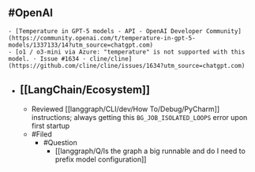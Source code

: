 ## #OpenAI
	- [Temperature in GPT-5 models - API - OpenAI Developer Community](https://community.openai.com/t/temperature-in-gpt-5-models/1337133/14?utm_source=chatgpt.com)
	- [o1 / o3-mini via Azure: "temperature" is not supported with this model. · Issue #1634 · cline/cline](https://github.com/cline/cline/issues/1634?utm_source=chatgpt.com)
- ## [[LangChain/Ecosystem]]
	- Reviewed [[langgraph/CLI/dev/How To/Debug/PyCharm]] instructions; always getting this `BG_JOB_ISOLATED_LOOPS` error upon first startup
	- #Filed
		- #Question
			- [[langgraph/Q/Is the graph a big runnable and do I need to prefix model configuration]]